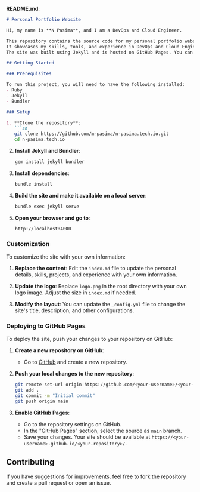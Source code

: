 **README.md**:
```markdown
# Personal Portfolio Website

Hi, my name is **N Pasima**, and I am a DevOps and Cloud Engineer.

This repository contains the source code for my personal portfolio website.
It showcases my skills, tools, and experience in DevOps and Cloud Engineering.
The site was built using Jekyll and is hosted on GitHub Pages. You can use this template to create your own portfolio website.

## Getting Started

### Prerequisites

To run this project, you will need to have the following installed:
- Ruby
- Jekyll
- Bundler

### Setup

1. **Clone the repository**:
   ```sh
   git clone https://github.com/m-pasima/n-pasima.tech.io.git
   cd n-pasima.tech.io
   ```

2. **Install Jekyll and Bundler**:
   ```sh
   gem install jekyll bundler
   ```

3. **Install dependencies**:
   ```sh
   bundle install
   ```

4. **Build the site and make it available on a local server**:
   ```sh
   bundle exec jekyll serve
   ```

5. **Open your browser and go to**:
   ```
   http://localhost:4000
   ```

### Customization

To customize the site with your own information:

1. **Replace the content**: Edit the `index.md` file to update the personal details, skills, projects, and experience with your own information.

2. **Update the logo**: Replace `logo.png` in the root directory with your own logo image. Adjust the size in `index.md` if needed.

3. **Modify the layout**: You can update the `_config.yml` file to change the site's title, description, and other configurations.

### Deploying to GitHub Pages

To deploy the site, push your changes to your repository on GitHub:

1. **Create a new repository on GitHub**:
   - Go to [GitHub](https://github.com) and create a new repository.

2. **Push your local changes to the new repository**:
   ```sh
   git remote set-url origin https://github.com/<your-username>/<your-repository>.git
   git add .
   git commit -m "Initial commit"
   git push origin main
   ```

3. **Enable GitHub Pages**:
   - Go to the repository settings on GitHub.
   - In the "GitHub Pages" section, select the source as `main` branch.
   - Save your changes. Your site should be available at `https://<your-username>.github.io/<your-repository>/`.

## Contributing

If you have suggestions for improvements, feel free to fork the repository and create a pull request or open an issue.




